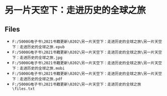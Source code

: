 # 另一片天空下：走进历史的全球之旅

## Files

- `F:/5000G电子书\2021书籍更新\0202\另一片天空下：走进历史的全球之旅\另一片天空下：走进历史的全球之旅.epub`
- `F:/5000G电子书\2021书籍更新\0202\另一片天空下：走进历史的全球之旅\另一片天空下：走进历史的全球之旅.jpg`
- `F:/5000G电子书\2021书籍更新\0202\另一片天空下：走进历史的全球之旅\另一片天空下：走进历史的全球之旅.mobi`
- `F:/5000G电子书\2021书籍更新\0202\另一片天空下：走进历史的全球之旅\另一片天空下：走进历史的全球之旅.pdf`
- `F:/5000G电子书\2021书籍更新\0202\另一片天空下：走进历史的全球之旅\files.txt`
